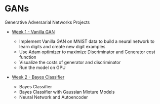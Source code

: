 # GANs
Generative Adversarial Networks Projects

- <A href='http://nbviewer.jupyter.org/github/yumengdong/GANs/blob/master/Week1/GANs_MNIST.ipynb'>Week 1 - Vanilla GAN</A><BR>
  - Implement Vanilla GAN on MNIST data to build a neural network to learn digits and create new digit examples
  - Use Adam optimizer to maximize Discriminator and Generator cost function
  - Visualize the costs of generator and discriminator
  - Run the model on GPU

- <A href='http://nbviewer.jupyter.org/github/yumengdong/GANs/blob/master/Week2/Bayes%20Classifier.ipynb'>Week 2 - Bayes Classifier</A><BR>
  - Bayes Classifier
  - Bayes Classifier with Gaussian Mixture Models
  - Neural Network and Autoencoder

